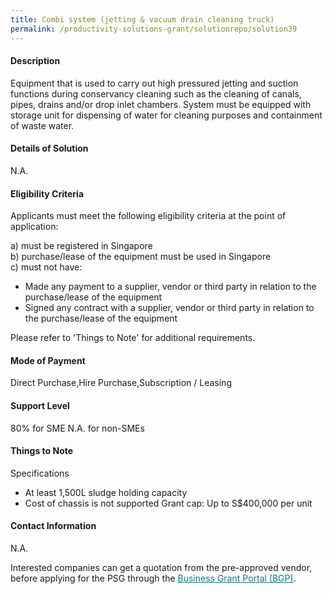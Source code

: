 ```yaml
---
title: Combi system (jetting & vacuum drain cleaning truck)
permalink: /productivity-solutions-grant/solutionrepo/solution39
---
```


#### Description

Equipment that is used to carry out high pressured jetting and suction functions during conservancy cleaning such as the cleaning of canals, pipes, drains and/or drop inlet chambers. System must be equipped with storage unit for dispensing of water for cleaning purposes and containment of waste water.

#### Details of Solution

N.A.

#### Eligibility Criteria

Applicants must meet the following eligibility criteria at the point of application:

a) must be registered in Singapore <br>
b) purchase/lease of the equipment must be used in Singapore <br>
c) must not have:
- Made any payment to a supplier, vendor or third party in relation to the purchase/lease of the equipment
- Signed any contract with a supplier, vendor or third party in relation to the purchase/lease of the equipment

Please refer to 'Things to Note' for additional requirements.

#### Mode of Payment
Direct Purchase,Hire Purchase,Subscription / Leasing

#### Support Level
80% for SME
N.A. for non-SMEs

#### Things to Note
Specifications
- At least 1,500L sludge holding capacity
- Cost of chassis is not supported
Grant cap: Up to S$400,000 per unit

#### Contact Information
N.A.

Interested companies can get a quotation from the pre-approved vendor, before applying for the PSG through the <a target='_blank' style='color:#037e8a' href='https://www.businessgrants.gov.sg/'>Business Grant Portal (BGP)</a>.

